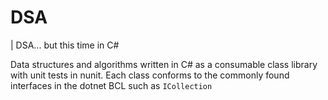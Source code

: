 # DSA
| DSA... but this time in C#

Data structures and algorithms written in C# as a consumable class library with unit tests in nunit.
Each class conforms to the commonly found interfaces in the dotnet BCL such as ```ICollection```
